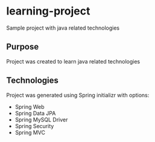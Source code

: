 # learning-project
Sample project with java related technologies

## Purpose
Project was created to learn java related technologies

## Technologies
Project was generated using Spring initializr with options:
- Spring Web
- Spring Data JPA
- Spring MySQL Driver
- Spring Security
- Spring MVC
